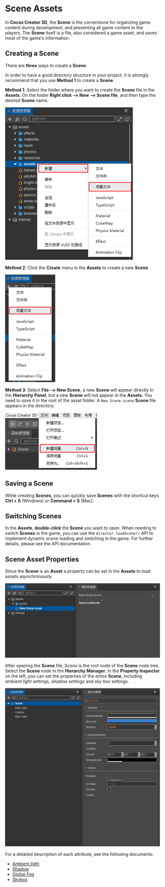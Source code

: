 # Scene Assets

In __Cocos Creator 3D__, the __Scene__ is the cornerstone for organizing game content during development, and presenting all game content to the players. The __Scene__ itself is a file, also considered a game asset, and saves most of the game's information.

## Creating a Scene

There are __three__ ways to create a __Scene__:

In order to have a good directory structure in your project, it is strongly recommend that you use **Method 1** to create a __Scene__.

__Method 1__: Select the folder where you want to create the __Scene__ file in the __Assets__. On the folder __Right click --> New --> Scene file__, and then type the desired __Scene__ name.

![](scene/new_scene_1.png)

__Method 2__: Click the __Create__ menu in the __Assets__ to create a new __Scene__.

![](scene/new_scene_2.png)

__Method 3__: Select __File --> New Scene__, a new __Scene__ will appear directly in the __Hierarchy Panel__, but a new __Scene__ will not appear in the __Assets__. You need to save it in the root of the asset folder. A `New Scene.scene` __Scene__ file appears in the directory.

![](scene/new_scene_3.png)

## Saving a Scene

While creating __Scenes__, you can quickly save __Scenes__ with the shortcut keys __Ctrl + S__ (Windows) or __Command + S__ (Mac).

## Switching Scenes

In the __Assets__, __double-click__ the __Scene__ you want to open. When needing to switch __Scenes__ in the game, you can use the `director.loadScene()` API to implement dynamic scene loading and switching in the game. For further details, please see the API documentation.

## Scene Asset Properties

Since the __Scene__ is an __Asset__ a property can be set in the __Assets__ to load assets asynchronously.

![](scene/scene_set.png)

After opening the __Scene__ file, *Scene* is the root node of the __Scene__ node tree. Select the __Scene__ node in the __Hierarchy Manager__. In the __Property Inspector__ on the left, you can set the properties of the entire __Scene__, including *ambient light* settings, *shadow* settings and *sky box* settings.

![](scene/scene_node_set.png)

For a detailed description of each attribute, see the following documents:
- [Ambient light](../concepts/scene/ambient.md)
- [Shadow](../concepts/scene/shadow.md)
- [Global Fog](../concepts/scene/fog.md)
- [Skybox](../concepts/scene/skybox.md)